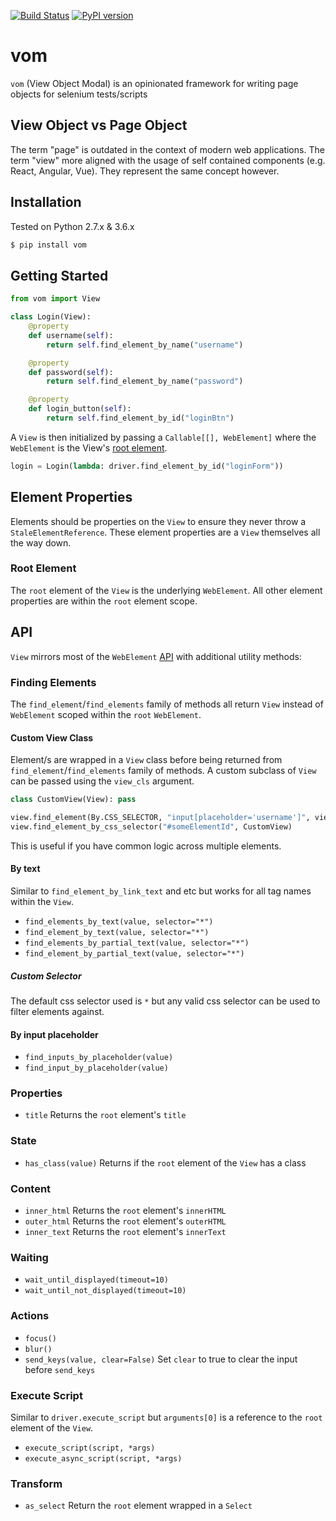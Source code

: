 [![Build Status](https://travis-ci.org/testingrequired/vom.svg?branch=master)](https://travis-ci.org/testingrequired/vom)
[![PyPI version](https://badge.fury.io/py/vom.svg)](https://badge.fury.io/py/vom)

# vom

`vom` (View Object Modal) is an opinionated framework for writing page objects for selenium tests/scripts

## View Object vs Page Object

The term "page" is outdated in the context of modern web applications. The term "view" more aligned with the usage of self contained components (e.g. React, Angular, Vue). They represent the same concept however.

## Installation

Tested on Python 2.7.x & 3.6.x

```bash
$ pip install vom
```

## Getting Started

```python
from vom import View

class Login(View):
    @property
    def username(self):
        return self.find_element_by_name("username")

    @property
    def password(self):
        return self.find_element_by_name("password")

    @property
    def login_button(self):
        return self.find_element_by_id("loginBtn")
```

A `View` is then initialized by passing a `Callable[[], WebElement]` where the `WebElement` is the View's [root element](#root-element).

```python
login = Login(lambda: driver.find_element_by_id("loginForm"))
```

## Element Properties

Elements should be properties on the `View` to ensure they never throw a `StaleElementReference`. These element properties are a `View` themselves all the way down.

### Root Element

The `root` element of the `View` is the underlying `WebElement`. All other element properties are within the `root` element scope.

## API

`View` mirrors most of the `WebElement` [API](http://selenium-python.readthedocs.io/api.html) with additional utility methods:

### Finding Elements

The `find_element`/`find_elements` family of methods all return `View` instead of `WebElement` scoped within the `root` `WebElement`.

#### Custom View Class

Element/s are wrapped in a `View` class before being returned from `find_element`/`find_elements` family of methods. A custom subclass of `View` can be passed using the `view_cls` argument.

```python
class CustomView(View): pass

view.find_element(By.CSS_SELECTOR, "input[placeholder='username']", view_cls=CustomView)
view.find_element_by_css_selector("#someElementId", CustomView)
```

This is useful if you have common logic across multiple elements.

#### By text

Similar to `find_element_by_link_text` and etc but works for all tag names within the `View`.

* `find_elements_by_text(value, selector="*")`
* `find_element_by_text(value, selector="*")`
* `find_elements_by_partial_text(value, selector="*")`
* `find_element_by_partial_text(value, selector="*")`

##### Custom Selector

The default css selector used is `*` but any valid css selector can be used to filter elements against.

#### By input placeholder

* `find_inputs_by_placeholder(value)`
* `find_input_by_placeholder(value)`

### Properties

* `title` Returns the `root` element's `title`

### State

* `has_class(value)` Returns if the `root` element of the `View` has a class

### Content

* `inner_html` Returns the `root` element's `innerHTML`
* `outer_html` Returns the `root` element's `outerHTML`
* `inner_text` Returns the `root` element's `innerText`

### Waiting

* `wait_until_displayed(timeout=10)`
* `wait_until_not_displayed(timeout=10)`

### Actions

* `focus()`
* `blur()`
* `send_keys(value, clear=False)` Set `clear` to true to clear the input before `send_keys`

### Execute Script

Similar to `driver.execute_script` but `arguments[0]` is a reference to the `root` element of the `View`.

* `execute_script(script, *args)`
* `execute_async_script(script, *args)`

### Transform

* `as_select` Return the `root` element wrapped in a `Select`